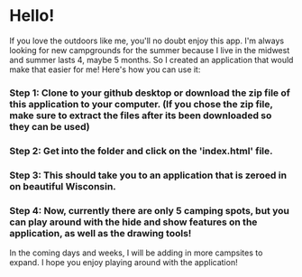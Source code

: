 <h1>Hello!</h1>

If you love the outdoors like me, you'll no doubt enjoy this app.
I'm always looking for new campgrounds for the summer because I live in the midwest and summer lasts 4, maybe 5 months. 
So I created an application that would make that easier for me! Here's how you can use it:

<h3>Step 1: Clone to your github desktop or download the zip file of this application to your computer. 
(If you chose the zip file, make sure to extract the files after its been downloaded so they can be used)</h3>

<h3>Step 2: Get into the folder and click on the 'index.html' file.</h3>

<h3>Step 3: This should take you to an application that is zeroed in on beautiful Wisconsin.</h3>

<h3>Step 4: Now, currently there are only 5 camping spots, but you can play around with the hide and show features on the application,
as well as the drawing tools!</h3>

In the coming days and weeks, I will be adding in more campsites to expand. I hope you enjoy playing around with the application!
